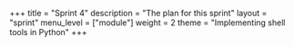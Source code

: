 +++
title = "Sprint 4"
description = "The plan for this sprint"
layout = "sprint"
menu_level = ["module"]
weight = 2
theme = "Implementing shell tools in Python"
+++
